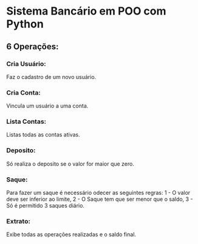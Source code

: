 # Sistema Bancário em POO com Python

## 6 Operações:
### Cria Usuário:
Faz o cadastro de um novo usuário.
### Cria Conta:
Vincula um usuário a uma conta.
### Lista Contas:
Listas todas as contas ativas.
### Deposito:
Só realiza o deposito se o valor for maior que zero.
### Saque:
Para fazer um saque é necessário odecer as seguintes regras:
1 - O valor deve ser inferior ao limite,
2 - O Saque tem que ser menor que o saldo,
3 - Só é permitido 3 saques diário.
### Extrato:
Exibe todas as operações realizadas e o saldo final.
